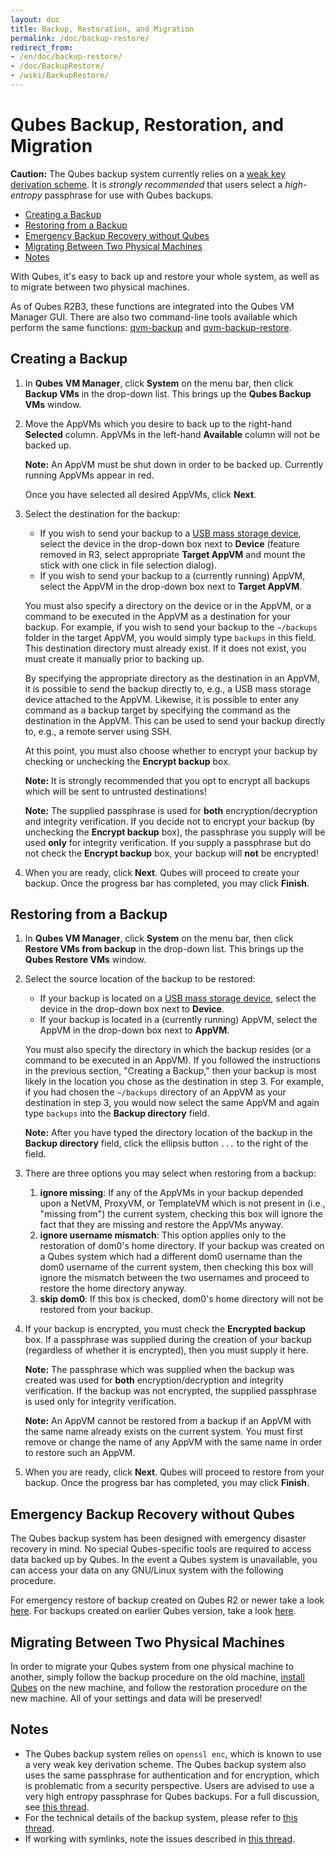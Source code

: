 ```yaml
---
layout: doc
title: Backup, Restoration, and Migration
permalink: /doc/backup-restore/
redirect_from:
- /en/doc/backup-restore/
- /doc/BackupRestore/
- /wiki/BackupRestore/
---
```


Qubes Backup, Restoration, and Migration
========================================

**Caution:** The Qubes backup system currently relies on a [weak key derivation scheme](https://github.com/QubesOS/qubes-issues/issues/971). It is *strongly recommended* that users select a *high-entropy* passphrase for use with Qubes backups.

 * [Creating a Backup](#creating-a-backup)
 * [Restoring from a Backup](#restoring-from-a-backup)
 * [Emergency Backup Recovery without Qubes](#emergency-backup-recovery-without-qubes)
 * [Migrating Between Two Physical Machines](#migrating-between-two-physical-machines)
 * [Notes](#notes)

With Qubes, it's easy to back up and restore your whole system, as well as to migrate between two physical machines.

As of Qubes R2B3, these functions are integrated into the Qubes VM Manager GUI. There are also two command-line tools available which perform the same functions: [qvm-backup](/doc/dom0-tools/qvm-backup/) and [qvm-backup-restore](/doc/dom0-tools/qvm-backup-restore/).


Creating a Backup
-----------------

1. In **Qubes VM Manager**, click **System** on the menu bar, then click **Backup VMs** in the drop-down list. This brings up the **Qubes Backup VMs** window.

2. Move the AppVMs which you desire to back up to the right-hand **Selected** column. AppVMs in the left-hand **Available** column will not be backed up.

   **Note:** An AppVM must be shut down in order to be backed up. Currently running AppVMs appear in red.

   Once you have selected all desired AppVMs, click **Next**.

3. Select the destination for the backup:

   - If you wish to send your backup to a [USB mass storage device](/doc/stick-mounting/), select the device in the drop-down box next to **Device** (feature removed in R3, select appropriate **Target AppVM** and mount the stick with one click in file selection dialog).
   - If you wish to send your backup to a (currently running) AppVM, select the AppVM in the drop-down box next to **Target AppVM**.

   You must also specify a directory on the device or in the AppVM, or a command to be executed in the AppVM as a destination for your backup. For example, if you wish to send your backup to the `~/backups` folder in the target AppVM, you would simply type `backups` in this field. This destination directory must already exist. If it does not exist, you must create it manually prior to backing up.

   By specifying the appropriate directory as the destination in an AppVM, it is possible to send the backup directly to, e.g., a USB mass storage device attached to the AppVM. Likewise, it is possible to enter any command as a backup target by specifying the command as the destination in the AppVM. This can be used to send your backup directly to, e.g., a remote server using SSH.

   At this point, you must also choose whether to encrypt your backup by checking or unchecking the **Encrypt backup** box.

   **Note:** It is strongly recommended that you opt to encrypt all backups which will be sent to untrusted destinations!

   **Note:** The supplied passphrase is used for **both** encryption/decryption and integrity verification. If you decide not to encrypt your backup (by unchecking the **Encrypt backup** box), the passphrase you supply will be used **only** for integrity verification. If you supply a passphrase but do not check the **Encrypt backup** box, your backup will **not** be encrypted!

4. When you are ready, click **Next**. Qubes will proceed to create your backup. Once the progress bar has completed, you may click **Finish**.


Restoring from a Backup
-----------------------

1. In **Qubes VM Manager**, click **System** on the menu bar, then click **Restore VMs from backup** in the drop-down list. This brings up the **Qubes Restore VMs** window.

2. Select the source location of the backup to be restored:

   - If your backup is located on a [USB mass storage device](/doc/stick-mounting/), select the device in the drop-down box next to **Device**.
   - If your backup is located in a (currently running) AppVM, select the AppVM in the drop-down box next to **AppVM**.

   You must also specify the directory in which the backup resides (or a command to be executed in an AppVM). If you followed the instructions in the previous section, "Creating a Backup," then your backup is most likely in the location you chose as the destination in step 3. For example, if you had chosen the `~/backups` directory of an AppVM as your destination in step 3, you would now select the same AppVM and again type `backups` into the **Backup directory** field.

   **Note:** After you have typed the directory location of the backup in the **Backup directory** field, click the ellipsis button `...` to the right of the field.

3. There are three options you may select when restoring from a backup:
   1.  **ignore missing**: If any of the AppVMs in your backup depended upon a NetVM, ProxyVM, or TemplateVM which is not present in (i.e., "missing from") the current system, checking this box will ignore the fact that they are missing and restore the AppVMs anyway.
   2.  **ignore username mismatch**: This option applies only to the restoration of dom0's home directory. If your backup was created on a Qubes system which had a different dom0 username than the dom0 username of the current system, then checking this box will ignore the mismatch between the two usernames and proceed to restore the home directory anyway.
   3.  **skip dom0**: If this box is checked, dom0's home directory will not be restored from your backup.

4. If your backup is encrypted, you must check the **Encrypted backup** box. If a passphrase was supplied during the creation of your backup (regardless of whether it is encrypted), then you must supply it here.

   **Note:** The passphrase which was supplied when the backup was created was used for **both** encryption/decryption and integrity verification. If the backup was not encrypted, the supplied passphrase is used only for integrity verification.

   **Note:** An AppVM cannot be restored from a backup if an AppVM with the same name already exists on the current system. You must first remove or change the name of any AppVM with the same name in order to restore such an AppVM.

5. When you are ready, click **Next**. Qubes will proceed to restore from your backup. Once the progress bar has completed, you may click **Finish**.


Emergency Backup Recovery without Qubes
---------------------------------------

The Qubes backup system has been designed with emergency disaster recovery in mind. No special Qubes-specific tools are required to access data backed up by Qubes. In the event a Qubes system is unavailable, you can access your data on any GNU/Linux system with the following procedure.

For emergency restore of backup created on Qubes R2 or newer take a look [here](/doc/backup-emergency-restore-v3/). For backups created on earlier Qubes version, take a look [here](/doc/backup-emergency-restore-v2/).


Migrating Between Two Physical Machines
---------------------------------------

In order to migrate your Qubes system from one physical machine to another, simply follow the backup procedure on the old machine, [install Qubes](/doc/downloads/) on the new machine, and follow the restoration procedure on the new machine. All of your settings and data will be preserved!


Notes
-----

 * The Qubes backup system relies on `openssl enc`, which is known to use a very weak key derivation scheme. The Qubes backup system also uses the same passphrase for authentication and for encryption, which is problematic from a security perspective. Users are advised to use a very high entropy passphrase for Qubes backups. For a full discussion, see [this thread](https://groups.google.com/d/msg/qubes-devel/CZ7WRwLXcnk/u_rZPoVxL5IJ).
 * For the technical details of the backup system, please refer to [this thread](https://groups.google.com/d/topic/qubes-devel/TQr_QcXIVww/discussion).
 * If working with symlinks, note the issues described in [this thread](https://groups.google.com/d/topic/qubes-users/EITd1kBHD30/discussion).

